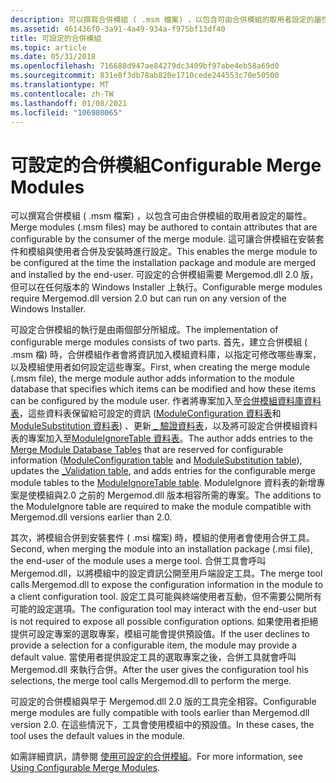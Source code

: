 ```yaml
---
description: 可以撰寫合併模組 ( .msm 檔案) ，以包含可由合併模組的取用者設定的屬性。
ms.assetid: 461436f0-3a91-4a49-934a-f975bf13df40
title: 可設定的合併模組
ms.topic: article
ms.date: 05/31/2018
ms.openlocfilehash: 716688d947ae84279dc3409bf97abe4eb58a69d0
ms.sourcegitcommit: 831e8f3db78ab820e1710cede244553c70e50500
ms.translationtype: MT
ms.contentlocale: zh-TW
ms.lasthandoff: 01/08/2021
ms.locfileid: "106980065"
---
```

# <a name="configurable-merge-modules"></a><span data-ttu-id="884d6-103">可設定的合併模組</span><span class="sxs-lookup"><span data-stu-id="884d6-103">Configurable Merge Modules</span></span>

<span data-ttu-id="884d6-104">可以撰寫合併模組 ( .msm 檔案) ，以包含可由合併模組的取用者設定的屬性。</span><span class="sxs-lookup"><span data-stu-id="884d6-104">Merge modules (.msm files) may be authored to contain attributes that are configurable by the consumer of the merge module.</span></span> <span data-ttu-id="884d6-105">這可讓合併模組在安裝套件和模組與使用者合併及安裝時進行設定。</span><span class="sxs-lookup"><span data-stu-id="884d6-105">This enables the merge module to be configured at the time the installation package and module are merged and installed by the end-user.</span></span> <span data-ttu-id="884d6-106">可設定的合併模組需要 Mergemod.dll 2.0 版，但可以在任何版本的 Windows Installer 上執行。</span><span class="sxs-lookup"><span data-stu-id="884d6-106">Configurable merge modules require Mergemod.dll version 2.0 but can run on any version of the Windows Installer.</span></span>

<span data-ttu-id="884d6-107">可設定合併模組的執行是由兩個部分所組成。</span><span class="sxs-lookup"><span data-stu-id="884d6-107">The implementation of configurable merge modules consists of two parts.</span></span> <span data-ttu-id="884d6-108">首先，建立合併模組 ( .msm 檔) 時，合併模組作者會將資訊加入模組資料庫，以指定可修改哪些專案，以及模組使用者如何設定這些專案。</span><span class="sxs-lookup"><span data-stu-id="884d6-108">First, when creating the merge module (.msm file), the merge module author adds information to the module database that specifies which items can be modified and how these items can be configured by the module user.</span></span> <span data-ttu-id="884d6-109">作者將專案加入至[合併模組資料庫資料表](merge-module-database-tables.md)，這些資料表保留給可設定的資訊 ([ModuleConfiguration 資料表](moduleconfiguration-table.md)和[ModuleSubstitution 資料表](modulesubstitution-table.md)) 、更新[ \_ 驗證資料表](-validation-table.md)，以及將可設定合併模組資料表的專案加入至[ModuleIgnoreTable 資料表](moduleignoretable-table.md)。</span><span class="sxs-lookup"><span data-stu-id="884d6-109">The author adds entries to the [Merge Module Database Tables](merge-module-database-tables.md) that are reserved for configurable information ([ModuleConfiguration table](moduleconfiguration-table.md) and [ModuleSubstitution table](modulesubstitution-table.md)), updates the [\_Validation table](-validation-table.md), and adds entries for the configurable merge module tables to the [ModuleIgnoreTable table](moduleignoretable-table.md).</span></span> <span data-ttu-id="884d6-110">ModuleIgnore 資料表的新增專案是使模組與2.0 之前的 Mergemod.dll 版本相容所需的專案。</span><span class="sxs-lookup"><span data-stu-id="884d6-110">The additions to the ModuleIgnore table are required to make the module compatible with Mergemod.dll versions earlier than 2.0.</span></span>

<span data-ttu-id="884d6-111">其次，將模組合併到安裝套件 ( .msi 檔案) 時，模組的使用者會使用合併工具。</span><span class="sxs-lookup"><span data-stu-id="884d6-111">Second, when merging the module into an installation package (.msi file), the end-user of the module uses a merge tool.</span></span> <span data-ttu-id="884d6-112">合併工具會呼叫 Mergemod.dll，以將模組中的設定資訊公開至用戶端設定工具。</span><span class="sxs-lookup"><span data-stu-id="884d6-112">The merge tool calls Mergemod.dll to expose the configuration information in the module to a client configuration tool.</span></span> <span data-ttu-id="884d6-113">設定工具可能與終端使用者互動，但不需要公開所有可能的設定選項。</span><span class="sxs-lookup"><span data-stu-id="884d6-113">The configuration tool may interact with the end-user but is not required to expose all possible configuration options.</span></span> <span data-ttu-id="884d6-114">如果使用者拒絕提供可設定專案的選取專案，模組可能會提供預設值。</span><span class="sxs-lookup"><span data-stu-id="884d6-114">If the user declines to provide a selection for a configurable item, the module may provide a default value.</span></span> <span data-ttu-id="884d6-115">當使用者提供設定工具的選取專案之後，合併工具就會呼叫 Mergemod.dll 來執行合併。</span><span class="sxs-lookup"><span data-stu-id="884d6-115">After the user gives the configuration tool his selections, the merge tool calls Mergemod.dll to perform the merge.</span></span>

<span data-ttu-id="884d6-116">可設定的合併模組與早于 Mergemod.dll 2.0 版的工具完全相容。</span><span class="sxs-lookup"><span data-stu-id="884d6-116">Configurable merge modules are fully compatible with tools earlier than Mergemod.dll version 2.0.</span></span> <span data-ttu-id="884d6-117">在這些情況下，工具會使用模組中的預設值。</span><span class="sxs-lookup"><span data-stu-id="884d6-117">In these cases, the tool uses the default values in the module.</span></span>

<span data-ttu-id="884d6-118">如需詳細資訊，請參閱 [使用可設定的合併模組](using-configurable-merge-modules.md)。</span><span class="sxs-lookup"><span data-stu-id="884d6-118">For more information, see [Using Configurable Merge Modules](using-configurable-merge-modules.md).</span></span>

 

 




